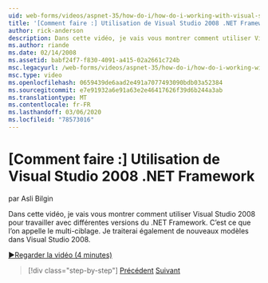 ```yaml
---
uid: web-forms/videos/aspnet-35/how-do-i/how-do-i-working-with-visual-studio-2008-net-framework
title: '[Comment faire :] Utilisation de Visual Studio 2008 .NET Framework | Microsoft Docs'
author: rick-anderson
description: Dans cette vidéo, je vais vous montrer comment utiliser Visual Studio 2008 pour travailler avec différentes versions du .NET Framework. C’est ce que l’on appelle le multi-ciblage. Je vais également...
ms.author: riande
ms.date: 02/14/2008
ms.assetid: babf24f7-f830-4091-a415-02a2661c724b
msc.legacyurl: /web-forms/videos/aspnet-35/how-do-i/how-do-i-working-with-visual-studio-2008-net-framework
msc.type: video
ms.openlocfilehash: 0659439de6aad2e491a7077493090bdb03a52384
ms.sourcegitcommit: e7e91932a6e91a63e2e46417626f39d6b244a3ab
ms.translationtype: MT
ms.contentlocale: fr-FR
ms.lasthandoff: 03/06/2020
ms.locfileid: "78573016"
---
```

# <a name="how-do-i-working-with-visual-studio-2008-net-framework"></a>[Comment faire :] Utilisation de Visual Studio 2008 .NET Framework

par Asli Bilgin

Dans cette vidéo, je vais vous montrer comment utiliser Visual Studio 2008 pour travailler avec différentes versions du .NET Framework. C’est ce que l’on appelle le multi-ciblage. Je traiterai également de nouveaux modèles dans Visual Studio 2008.

[&#9654;Regarder la vidéo (4 minutes)](https://channel9.msdn.com/Blogs/ASP-NET-Site-Videos/how-do-i-working-with-visual-studio-2008-net-framework)

> [!div class="step-by-step"]
> [Précédent](how-do-i-cascading-style-sheets-in-visual-studio-2008.md)
> [Suivant](how-do-i-adding-elements-to-a-css-file-and-create-new-css-on-the-fly.md)
